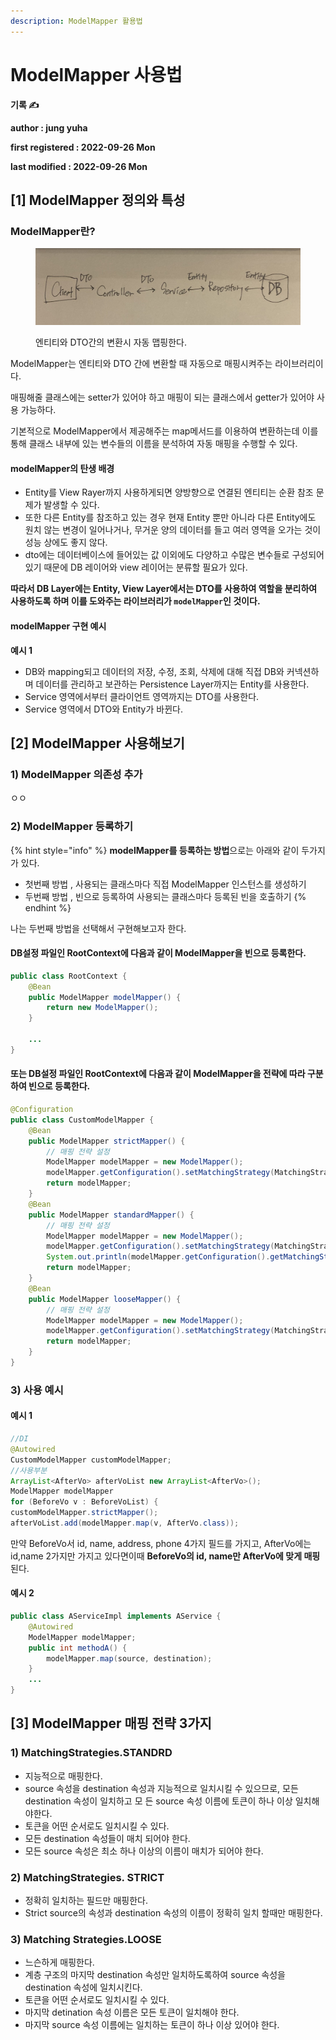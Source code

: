 ```yaml
---
description: ModelMapper 활용법
---
```


# ModelMapper 사용법

**기록 ✍️**

**author : jung yuha**

**first registered : 2022-09-26 Mon**

**last modified : 2022-09-26 Mon**

## \[1] ModelMapper 정의와 특성

### ModelMapper란? <a href="#sub-title1-0" id="sub-title1-0"></a>

<figure><img src="../.gitbook/assets/image.png" alt=""><figcaption><p> 엔티티와 DTO간의 변환시 자동 맵핑한다.</p></figcaption></figure>

ModelMapper는 엔티티와 DTO 간에 변환할 때 자동으로 매핑시켜주는 라이브러리이다.

매핑해줄 클래스에는 setter가 있어야 하고 매핑이 되는 클래스에서 getter가 있어야 사용 가능하다.

기본적으로 ModelMapper에서 제공해주는 map메서드를 이용하여 변환하는데 이를 통해 클래스 내부에 있는 변수들의 이름을 분석하여 자동 매핑을 수행할 수 있다.

#### modelMapper의 탄생 배경

* Entity를 View Rayer까지 사용하게되면 양방향으로 연결된 엔티티는 순환 참조 문제가 발생할 수 있다.
* 또한 다른 Entity를 참조하고 있는 경우 현재 Entity 뿐만 아니라 다른 Entity에도 원치 않는 변경이 일어나거나, 무거운 양의 데이터를 들고 여러 영역을 오가는 것이 성능 상에도 좋지 않다.
* &#x20;dto에는 데이터베이스에 들어있는 값 이외에도 다양하고 수많은 변수들로 구성되어있기 때문에 DB 레이어와 view 레이어는 분류할 필요가 있다.

**따라서 DB Layer에는 Entity, View Layer에서는 DTO를 사용하여 역할을 분리하여 사용하도록 하며 이를 도와주는 라이브러리가 `modelMapper`인 것이다.**

#### modelMapper 구현 예시

**예시 1**&#x20;

* DB와 mapping되고 데이터의 저장, 수정, 조회, 삭제에 대해 직접 DB와 커넥션하며 데이터를 관리하고 보관하는 Persistence Layer까지는 Entity를 사용한다.
* Service 영역에서부터 클라이언트 영역까지는 DTO를 사용한다.
* Service 영역에서 DTO와 Entity가 바뀐다.

## \[2] ModelMapper 사용해보기

### 1) ModelMapper 의존성 추가 <a href="#sub-title1-0" id="sub-title1-0"></a>

ㅇㅇ

### 2) ModelMapper 등록하기

{% hint style="info" %}
**modelMapper를 등록하는 방법**으로는 아래와 같이 두가지가 있다.

* 첫번째 방법 , 사용되는 클래스마다  직접 ModelMapper 인스턴스를 생성하기
* 두번째 방법 , 빈으로 등록하여 사용되는 클래스마다 등록된 빈을 호출하기
{% endhint %}

나는 두번째 방법을 선택해서 구현해보고자 한다.

#### DB설정 파일인 RootContext에 다음과 같이 ModelMapper을 빈으로 등록한다.

```java
public class RootContext {
	@Bean
	public ModelMapper modelMapper() {
		return new ModelMapper();
	}
    
	...
}
```

#### 또는 DB설정 파일인 RootContext에 다음과 같이 ModelMapper을 전략에 따라 구분하여 빈으로 등록한다.

```java
@Configuration
public class CustomModelMapper {
    @Bean
    public ModelMapper strictMapper() {
        // 매핑 전략 설정
        ModelMapper modelMapper = new ModelMapper();
        modelMapper.getConfiguration().setMatchingStrategy(MatchingStrategies.STRICT);
        return modelMapper;
    }
    @Bean
    public ModelMapper standardMapper() {
        // 매핑 전략 설정
        ModelMapper modelMapper = new ModelMapper();
        modelMapper.getConfiguration().setMatchingStrategy(MatchingStrategies.STANDARD);
        System.out.println(modelMapper.getConfiguration().getMatchingStrategy().toString());
        return modelMapper;
    }
    @Bean
    public ModelMapper looseMapper() {
        // 매핑 전략 설정
        ModelMapper modelMapper = new ModelMapper();
        modelMapper.getConfiguration().setMatchingStrategy(MatchingStrategies.LOOSE) ;
        return modelMapper;
    }
}
```

### 3) 사용 예시

#### 예시 1

```java
//DI
@Autowired
CustomModelMapper customModelMapper;
//사용부분
ArrayList<AfterVo> afterVoList new ArrayList<AfterVo>();
ModelMapper modelMapper
for (BeforeVo v : BeforeVoList) {
customModelMapper.strictMapper();
afterVoList.add(modelMapper.map(v, AfterVo.class));
```

만약 BeforeVo서 id, name, address, phone 4가지 필드를 가지고, AfterVo에는 id,name 2가지만 가지고 있다면이때 **BeforeVo의 id, name만 AfterVo에 맞게 매핑**된다.

#### 예시 2

```java
public class AServiceImpl implements AService {
	@Autowired
	ModelMapper modelMapper;
	public int methodA() {
		modelMapper.map(source, destination);
	}
	...
}
```

## \[3] ModelMapper 매핑 전략 3가지

### 1) MatchingStrategies.STANDRD

* 지능적으로 매핑한다.
* source 속성을 destination 속성과 지능적으로 일치시킬 수 있으므로, 모든 destination 속성이 일치하고 모 든 source 속성 이름에 토큰이 하나 이상 일치해야한다.
* &#x20;토큰을 어떤 순서로도 일치시킬 수 있다.
* 모든 destination 속성들이 매치 되어야 한다.
* 모든 source 속성은 최소 하나 이상의 이름이 매치가 되어야 한다.&#x20;

### 2) MatchingStrategies. STRICT

* 정확히 일치하는 필드만 매핑한다.
* Strict source의 속성과 destination 속성의 이름이 정확히 일치 할때만 매핑한다.

### 3) Matching Strategies.LOOSE

* 느슨하게 매핑한다.
* 계층 구조의 마지막 destination 속성만 일치하도록하여 source 속성을 destination 속성에 일치시킨다.
* 토큰을 어떤 순서로도 일치시킬 수 있다.
* 마지막 detination 속성 이름은 모든 토큰이 일치해야 한다.
* 마지막 source 속성 이름에는 일치하는 토큰이 하나 이상 있어야 한다.
